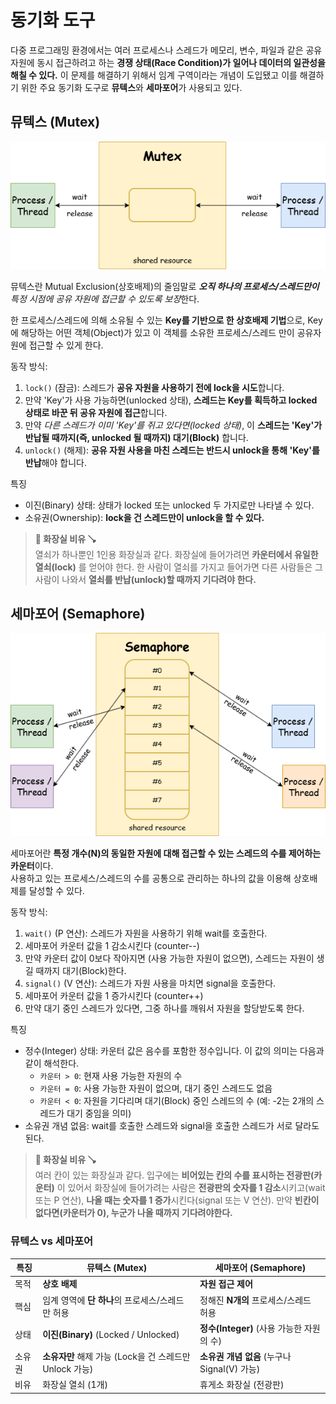 # 동기화 도구
다중 프로그래밍 환경에서는 여러 프로세스나 스레드가 메모리, 변수, 파일과 같은 공유 자원에 동시 접근하려고 하는 **경쟁 상태(Race Condition)가 일어나 데이터의 일관성을 해칠 수 있다.** 이 문제를 해결하기 위해서 임계 구역이라는 개념이 도입됐고 이를 해결하기 위한 주요 동기화 도구로 **뮤텍스**와 **세마포어**가 사용되고 있다.

## 뮤텍스 (Mutex)

![mutex&semaphore_1.png](/document/images/mutex_semaphore_1.png)

뮤텍스란 Mutual Exclusion(상호배제)의 줄임말로 ***오직 하나의 프로세스/스레드만이** 특정 시점에 공유 자원에 접근할 수 있도록 보장*한다.

한 프로세스/스레드에 의해 소유될 수 있는 **Key를 기반으로 한 상호배제 기법**으로, Key에 해당하는 어떤 객체(Object)가 있고 이 객체를 소유한 프로세스/스레드 만이 공유자원에 접근할 수 있게 한다.

동작 방식:

 1. `lock()` (잠금): 스레드가 **공유 자원을 사용하기 전에 lock을 시도**합니다.
 2. 만약 'Key'가 사용 가능하면(unlocked 상태), **스레드는 Key를 획득하고 locked 상태로 바꾼 뒤 공유 자원에 접근**합니다.
 3. 만약 *다른 스레드가 이미 'Key'를 쥐고 있다면(locked 상태)*, 이 **스레드는 'Key'가 반납될 때까지(즉, unlocked 될 때까지) 대기(Block)** 합니다.
 4. `unlock()` (해제): **공유 자원 사용을 마친 스레드는 반드시 unlock을 통해 'Key'를 반납**해야 합니다.

특징
 - 이진(Binary) 상태: 상태가 locked 또는 unlocked 두 가지로만 나타낼 수 있다.
 - 소유권(Ownership): **lock을 건 스레드만이 unlock을 할 수 있다.**

> **🚽 화장실 비유 🪠**  
> 열쇠가 하나뿐인 1인용 화장실과 같다. 화장실에 들어가려면 **카운터에서 유일한 열쇠(lock)** 를 얻어야 한다.
> 한 사람이 열쇠를 가지고 들어가면 다른 사람들은 그 사람이 나와서 **열쇠를 반납(unlock)할 때까지 기다려야 한다.**


## 세마포어 (Semaphore)

![mutex&semaphore_2.png](/document/images/mutex_semaphore_2.png)

세마포어란 **특정 개수(N)의 동일한 자원에 대해 접근할 수 있는 스레드의 수를 제어하는 카운터**이다.  
사용하고 있는 프로세스/스레드의 수를 공통으로 관리하는 하나의 값을 이용해 상호배제를 달성할 수 있다.

동작 방식:
 1. `wait()` (P 연산): 스레드가 자원을 사용하기 위해 wait를 호출한다.
 2. 세마포어 카운터 값을 1 감소시킨다 (counter--)
 3. 만약 카운터 값이 0보다 작아지면 (사용 가능한 자원이 없으면), 스레드는 자원이 생길 때까지 대기(Block)한다.
 4. `signal()` (V 연산): 스레드가 자원 사용을 마치면 signal을 호출한다.
 5. 세마포어 카운터 값을 1 증가시킨다 (counter++)
 6. 만약 대기 중인 스레드가 있다면, 그중 하나를 깨워서 자원을 할당받도록 한다.

특징
 - 정수(Integer) 상태: 카운터 값은 음수를 포함한 정수입니다. 이 값의 의미는 다음과 같이 해석한다.
    - `카운터 > 0`: 현재 사용 가능한 자원의 수
    - `카운터 = 0`: 사용 가능한 자원이 없으며, 대기 중인 스레드도 없음
    - `카운터 < 0`: 자원을 기다리며 대기(Block) 중인 스레드의 수 (예: -2는 2개의 스레드가 대기 중임을 의미)
 - 소유권 개념 없음: wait를 호출한 스레드와 signal을 호출한 스레드가 서로 달라도 된다.
 
> **🚽 화장실 비유 🪠**  
> 여러 칸이 있는 화장실과 같다. 입구에는 **비어있는 칸의 수를 표시하는 전광판(카운터)** 이 있어서 화장실에 들어가려는 사람은 **전광판의 숫자를 1 감소**시키고(wait 또는 P 연산), **나올 때는 숫자를 1 증가**시킨다(signal 또는 V 연산). 만약 **빈칸이 없다면(카운터가 0), 누군가 나올 때까지 기다려야한다.**

### 뮤텍스 vs 세마포어
| 특징 | 뮤텍스 (Mutex) | 세마포어 (Semaphore) |
|---|---|---|
| 목적 | **상호 배제** | **자원 접근 제어** |
| 핵심| 임계 영역에 **단 하나**의 프로세스/스레드만 허용 | 정해진 **N개의** 프로세스/스레드 허용 |
| 상태 | **이진(Binary)** (Locked / Unlocked) | **정수(Integer)** (사용 가능한 자원의 수) |
| 소유권 | **소유자만** 해제 가능 (Lock을 건 스레드만 Unlock 가능) | **소유권 개념 없음** (누구나 Signal(V) 가능) |
| 비유 | 화장실 열쇠 (1개) | 휴게소 화장실 (전광판) |

